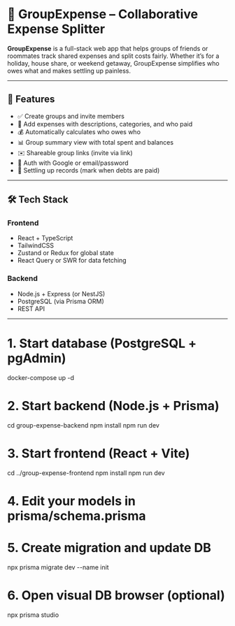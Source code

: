 # 💸 GroupExpense – Collaborative Expense Splitter

**GroupExpense** is a full-stack web app that helps groups of friends or roommates track shared expenses and split costs fairly. Whether it’s for a holiday, house share, or weekend getaway, GroupExpense simplifies who owes what and makes settling up painless.

---

## 🚀 Features

- ✅ Create groups and invite members
- 🧾 Add expenses with descriptions, categories, and who paid
- 💰 Automatically calculates who owes who
- 📊 Group summary view with total spent and balances
- ✉️ Shareable group links (invite via link)
- 🔐 Auth with Google or email/password
- 🧮 Settling up records (mark when debts are paid)

---

## 🛠️ Tech Stack

### Frontend

- React + TypeScript
- TailwindCSS
- Zustand or Redux for global state
- React Query or SWR for data fetching

### Backend

- Node.js + Express (or NestJS)
- PostgreSQL (via Prisma ORM)
- REST API

---

# 1. Start database (PostgreSQL + pgAdmin)

docker-compose up -d

# 2. Start backend (Node.js + Prisma)

cd group-expense-backend
npm install
npm run dev

# 3. Start frontend (React + Vite)

cd ../group-expense-frontend
npm install
npm run dev

# 4. Edit your models in prisma/schema.prisma

# 5. Create migration and update DB

npx prisma migrate dev --name init

# 6. Open visual DB browser (optional)

npx prisma studio
